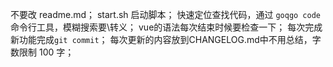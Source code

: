 不要改 readme.md；
start.sh 启动脚本；
快速定位查找代码，通过 `goqgo code` 命令行工具，模糊搜索要\转义；
vue的语法每次结束时候要检查一下；
每次完成新功能完成`git commit`；
每次更新的内容放到CHANGELOG.md中不用总结，字数限制 100 字；